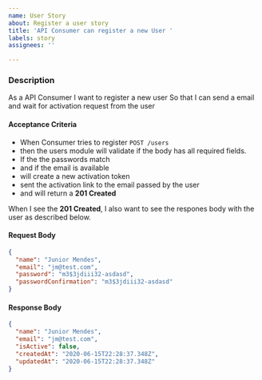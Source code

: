 ```yaml
---
name: User Story
about: Register a user story
title: 'API Consumer can register a new User '
labels: story
assignees: ''

---
```


### Description
As a API Consumer
I want to register a new user
So that I can send a email and wait for activation request from the user

#### Acceptance Criteria
- When Consumer tries to register
 `POST /users`
- then the users module will validate if the body has all required fields.
- If the the passwords match
- and if the email is available
- will create a new activation token
- sent the activation link to the email passed by the user
- and will return a **201 Created**

When I see the **201 Created**, I also want to see the respones body with the user as described below.

#### Request Body
```json
{
  "name": "Junior Mendes",
  "email": "jm@test.com",
  "password": "m3$3jdiii32-asdasd",
  "passwordConfirmation": "m3$3jdiii32-asdasd"
}
```
#### Response Body
```json
{
  "name": "Junior Mendes",
  "email": "jm@test.com",
  "isActive": false,
  "createdAt": "2020-06-15T22:28:37.348Z",
  "updatedAt": "2020-06-15T22:28:37.348Z"
}
```

